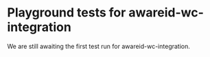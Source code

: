 # Playground tests for awareid-wc-integration
We are still awaiting the first test run for awareid-wc-integration.

